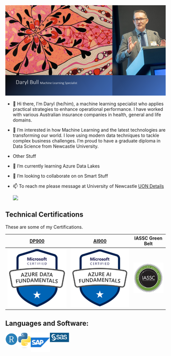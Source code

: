 
<!-- Banner -->

<img src="https://github.com/Clissold42/images/blob/main/Banner.png">

  - 👋 Hi there, I’m Daryl (he/him), a machine learning specialist who applies practical strategies to enhance operational performance. I have worked with various Australian insurance companies in health, general and life domains.
- 👀 I’m interested in how Machine Learning and the latest technologies are transforming our world. I love using modern data techniques to tackle complex business challenges. I’m proud to have a graduate diploma in Data Science from Newcastle University.
- Other Stuff
- 🌱 I’m currently learning Azure Data Lakes
- 💞️ I’m looking to collaborate on on Smart Stuff
- 📫 To reach me please message at University of Newcastle [UON Details](https://www.newcastle.edu.au/profile/daryl-bull) 

  <!-- Social Links -->
  <p align="left"> 
  <a href="https://linkedin.com/in/darylbull"><img width="100px" src="https://img.shields.io/badge/-LinkedIn-0072b1?style=flat-square&logo=linkedin&logoColor=white"/></a>
  </p>

## Technical Certifications

These are some of my Certifications.  

|[**DP900**](https://www.youracclaim.com/earner/earned/badge/4bc029c0-4e81-4ce9-b835-a7607a887b15)|[**AI900**](https://www.youracclaim.com/earner/earned/badge/2de77be7-4abf-454c-bc84-07f257c28e6c)|**IASSC Green Belt**
|:---:|:---:|:---:|
|![DP900](https://github.com/Clissold42/images/blob/main/azure-data-fundamentals-600x600.png)|![AI900](https://github.com/Clissold42/images/blob/main/azure-ai-fundamentals-600x600.png)|![Green Belt](https://github.com/Clissold42/images/blob/main/IASSC-Certification-Badge-Green-Belt-250x250.png)|



## Languages and Software:


<img align="left" alt="RStudio" width="40px" src="https://github.com/Clissold42/images/blob/main/rstudio_104598.png" />
  <!--<img align="left" alt="RStudio" width="40px" src="https://github.com/Clissold42/Clissold42/blob/main/Rlogo.png" />-->
  <!--<img align="left" alt="Pthyontm" width="120px" src="https://github.com/Clissold42/Clissold42/blob/main/python-logo-master-v3-TM.png" />-->
<img align="left" alt="Pthyon2stm" width="40px" src="https://github.com/Clissold42/images/blob/main/python-logo-only-2snakes.png" />
<img align="left" alt="SAP" width="60px" src="https://github.com/Clissold42/images/blob/main/Sap-48.png" />
<img align="left" alt="SAS" width="60px" src="https://github.com/Clissold42/images/blob/main/sas-logo-white-reversed-new.png" />


<!---
Clissold42/Clissold42 is a ✨ special ✨ repository because its `README.md` (this file) appears on your GitHub profile.
You can click the Preview link to take a look at your changes.
--->
